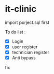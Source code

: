 # it-clinic

import porject.sql first

To do list :
- [x] Login
- [x] user register
- [x] technician register
- [x] Anti bypass 

fix
